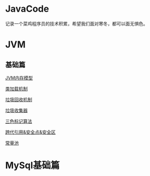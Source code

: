 # JavaCode
记录一个菜鸡程序员的技术积累，希望我们面对寒冬，都可以面无惧色。
# JVM
## 基础篇
<a href="https://note.youdao.com/s/PlEfbMMI">JVM内存模型</a>

<a href="https://note.youdao.com/s/Y2eMrFwO">类加载机制</a>

<a href="https://note.youdao.com/s/18xpxepd">垃圾回收机制</a>

<a href="https://note.youdao.com/s/EgHnwXHx">垃圾收集器</a>

<a href="https://note.youdao.com/s/6hzF4RBz">三色标记算法</a>

<a href="https://note.youdao.com/s/EzB6KiAr">跨代引用&安全点&安全区</a>

<a href="https://note.youdao.com/s/V7M5Hhrw">常量池</a>

# MySql基础篇
